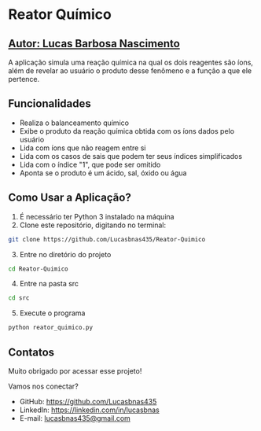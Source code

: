 # Reator Químico
## [Autor: Lucas Barbosa Nascimento](https://github.com/Lucasbnas435)

A aplicação simula uma reação química na qual os dois reagentes são íons, além de revelar ao usuário o produto desse fenômeno e a função a que ele pertence.

## Funcionalidades
- Realiza o balanceamento químico
- Exibe o produto da reação química obtida com os íons dados pelo usuário
- Lida com íons que não reagem entre si
- Lida com os casos de sais que podem ter seus índices simplificados
- Lida com o índice "1", que pode ser omitido
- Aponta se o produto é um ácido, sal, óxido ou água

## Como Usar a Aplicação?
1. É necessário ter Python 3 instalado na máquina
2. Clone este repositório, digitando no terminal:
```sh
git clone https://github.com/Lucasbnas435/Reator-Quimico
```
3. Entre no diretório do projeto
```sh
cd Reator-Quimico
```
4. Entre na pasta src
```sh
cd src
```
5. Execute o programa
```sh
python reator_quimico.py 
```

## Contatos
Muito obrigado por acessar esse projeto!

Vamos nos conectar?

- GitHub: https://github.com/Lucasbnas435
- LinkedIn: https://linkedin.com/in/lucasbnas
- E-mail: lucasbnas435@gmail.com
